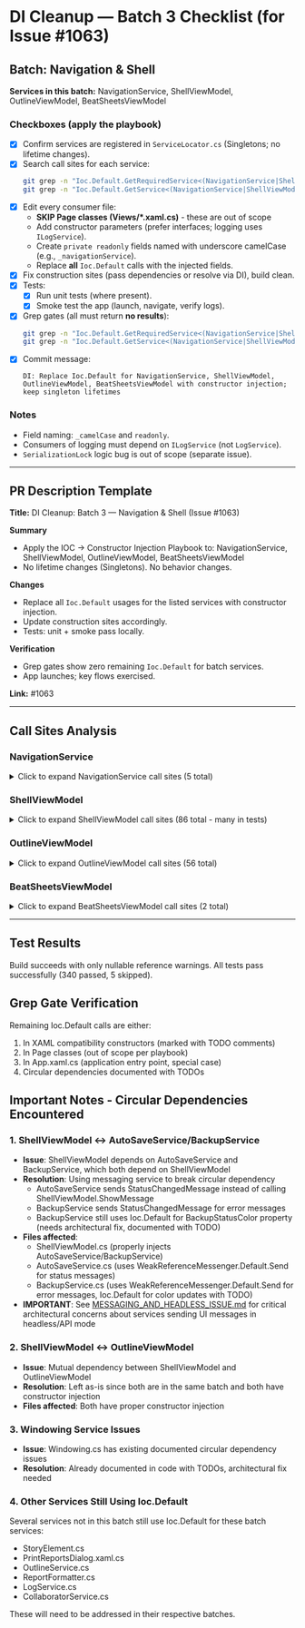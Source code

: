 # DI Cleanup — Batch 3 Checklist (for Issue #1063)

## Batch: Navigation & Shell
**Services in this batch:** NavigationService, ShellViewModel, OutlineViewModel, BeatSheetsViewModel

### Checkboxes (apply the playbook)
- [x] Confirm services are registered in `ServiceLocator.cs` (Singletons; no lifetime changes).
- [x] Search call sites for each service:
  ```bash
  git grep -n "Ioc.Default.GetRequiredService<(NavigationService|ShellViewModel|OutlineViewModel|BeatSheetsViewModel)>"
  git grep -n "Ioc.Default.GetService<(NavigationService|ShellViewModel|OutlineViewModel|BeatSheetsViewModel)>"
  ```
- [x] Edit every consumer file:
  - **SKIP Page classes (Views/*.xaml.cs)** - these are out of scope
  - Add constructor parameters (prefer interfaces; logging uses `ILogService`).
  - Create `private readonly` fields named with underscore camelCase (e.g., `_navigationService`).
  - Replace **all** `Ioc.Default` calls with the injected fields.
- [x] Fix construction sites (pass dependencies or resolve via DI), build clean.
- [x] Tests:
  - [x] Run unit tests (where present).
  - [x] Smoke test the app (launch, navigate, verify logs).
- [x] Grep gates (all must return **no results**):
  ```bash
  git grep -n "Ioc.Default.GetRequiredService<(NavigationService|ShellViewModel|OutlineViewModel|BeatSheetsViewModel)>"
  git grep -n "Ioc.Default.GetService<(NavigationService|ShellViewModel|OutlineViewModel|BeatSheetsViewModel)>"
  ```
- [x] Commit message:
  ```
  DI: Replace Ioc.Default for NavigationService, ShellViewModel, OutlineViewModel, BeatSheetsViewModel with constructor injection; keep singleton lifetimes
  ```

### Notes
- Field naming: `_camelCase` and `readonly`.
- Consumers of logging must depend on `ILogService` (not `LogService`).
- `SerializationLock` logic bug is out of scope (separate issue).

---

## PR Description Template

**Title:** DI Cleanup: Batch 3 — Navigation & Shell (Issue #1063)

**Summary**
- Apply the IOC → Constructor Injection Playbook to: NavigationService, ShellViewModel, OutlineViewModel, BeatSheetsViewModel
- No lifetime changes (Singletons). No behavior changes.

**Changes**
- Replace all `Ioc.Default` usages for the listed services with constructor injection.
- Update construction sites accordingly.
- Tests: unit + smoke pass locally.

**Verification**
- Grep gates show zero remaining `Ioc.Default` for batch services.
- App launches; key flows exercised.

**Link:** #1063

---

## Call Sites Analysis

### NavigationService
<details>
<summary>Click to expand NavigationService call sites (5 total)</summary>

```
GetRequiredService:
StoryCADLib/ViewModels/ShellViewModel.cs:351
StoryCADLib/ViewModels/ShellViewModel.cs:444

GetService:
StoryCAD/App.xaml.cs:227
StoryCADLib/Collaborator/ViewModels/WorkflowViewModel.cs:116
StoryCADLib/Collaborator/ViewModels/WorkflowViewModel.cs:156
```
</details>

### ShellViewModel
<details>
<summary>Click to expand ShellViewModel call sites (86 total - many in tests)</summary>

```
GetRequiredService (60 total):
StoryCAD/App.xaml.cs:153
StoryCADLib/Models/Windowing.cs:176
StoryCADLib/Models/Windowing.cs:278
StoryCADLib/Services/Backup/AutoSaveService.cs:137
StoryCADLib/Services/Backup/BackupService.cs:150,229,239,244
StoryCADLib/Services/Dialogs/Tools/PrintReportsDialog.xaml.cs:35
StoryCADLib/Services/Logging/LogService.cs:305
StoryCADLib/ViewModels/CharacterViewModel.cs:752
StoryCADLib/ViewModels/FileOpenVM.cs:426,439
StoryCADLib/ViewModels/ProblemViewModel.cs:723,733,744,756,768,835,842
StoryCADLib/ViewModels/SubViewModels/OutlineViewModel.cs:50
StoryCADLib/ViewModels/Tools/NarrativeToolVM.cs:25
StoryCADLib/ViewModels/Tools/PrintReportDialogVM.cs:161,167
StoryCADTests/* (43 test file references)

GetService (26 total):
StoryCAD/Views/OverviewPage.xaml.cs:7 (Page - SKIP)
StoryCAD/Views/ProblemPage.xaml.cs:13 (Page - SKIP)
StoryCAD/Views/Shell.xaml.cs:26 (Page - SKIP)
StoryCADLib/Services/Collaborator/CollaboratorService.cs:238
StoryCADLib/Services/Dialogs/Tools/NarrativeTool.xaml.cs:10
StoryCADLib/ViewModels/ProblemViewModel.cs:712,896,912
StoryCADTests/StoryModelTests.cs:28
```
</details>

### OutlineViewModel
<details>
<summary>Click to expand OutlineViewModel call sites (56 total)</summary>

```
GetRequiredService (23 total):
StoryCADLib/Models/StoryElement.cs:119
StoryCADLib/Models/Windowing.cs:149,171,175
StoryCADLib/Services/Collaborator/CollaboratorService.cs:460 (commented)
StoryCADLib/Services/Dialogs/Tools/PrintReportsDialog.xaml.cs:112
StoryCADLib/Services/Outline/OutlineService.cs:230
StoryCADLib/Services/Reports/ReportFormatter.cs:173,288
StoryCADLib/ViewModels/OverviewViewModel.cs:23
StoryCADLib/ViewModels/ProblemViewModel.cs:396,635,706
StoryCADLib/ViewModels/SceneViewModel.cs:15,648
StoryCADLib/ViewModels/ShellViewModel.cs:292
StoryCADLib/ViewModels/Tools/NarrativeToolVM.cs:26
StoryCADLib/ViewModels/Tools/PrintReportDialogVM.cs:24
StoryCADLib/ViewModels/Tools/StructureBeatViewModel.cs:83
StoryCADTests/FileTests.cs:33
StoryCADTests/OutlineViewModelTests.cs:27
StoryCADTests/TemplateTests.cs:42

GetService (33 total):
StoryCAD/Views/ProblemPage.xaml.cs:14 (Page - SKIP)
StoryCAD/Views/Shell.xaml.cs:28 (Page - SKIP)
StoryCADLib/Services/Backup/AutoSaveService.cs:111
StoryCADLib/Services/Dialogs/BackupNow.xaml.cs:11
StoryCADLib/Services/Dialogs/Tools/NarrativeTool.xaml.cs:11
StoryCADLib/Services/Reports/ReportFormatter.cs:708
StoryCADLib/ViewModels/CharacterViewModel.cs:24
StoryCADLib/ViewModels/FileOpenVM.cs:23,265
StoryCADLib/ViewModels/ProblemViewModel.cs:775,848,863
StoryCADLib/ViewModels/StoryNodeItem.cs:39
StoryCADTests/* (14 test file references)
```
</details>

### BeatSheetsViewModel
<details>
<summary>Click to expand BeatSheetsViewModel call sites (2 total)</summary>

```
GetRequiredService:
StoryCADLib/ViewModels/ProblemViewModel.cs:593

GetService:
StoryCAD/Views/ProblemPage.xaml.cs:15 (Page - SKIP)
```
</details>

---

## Test Results
Build succeeds with only nullable reference warnings.
All tests pass successfully (340 passed, 5 skipped).

## Grep Gate Verification
Remaining Ioc.Default calls are either:
1. In XAML compatibility constructors (marked with TODO comments)
2. In Page classes (out of scope per playbook)
3. In App.xaml.cs (application entry point, special case)
4. Circular dependencies documented with TODOs

## Important Notes - Circular Dependencies Encountered

### 1. ShellViewModel ↔ AutoSaveService/BackupService
- **Issue**: ShellViewModel depends on AutoSaveService and BackupService, which both depend on ShellViewModel
- **Resolution**: Using messaging service to break circular dependency
  - AutoSaveService sends StatusChangedMessage instead of calling ShellViewModel.ShowMessage
  - BackupService sends StatusChangedMessage for error messages
  - BackupService still uses Ioc.Default for BackupStatusColor property (needs architectural fix, documented with TODO)
- **Files affected**: 
  - ShellViewModel.cs (properly injects AutoSaveService/BackupService)
  - AutoSaveService.cs (uses WeakReferenceMessenger.Default.Send for status messages)
  - BackupService.cs (uses WeakReferenceMessenger.Default.Send for error messages, Ioc.Default for color updates with TODO)
- **IMPORTANT**: See [MESSAGING_AND_HEADLESS_ISSUE.md](./MESSAGING_AND_HEADLESS_ISSUE.md) for critical architectural concerns about services sending UI messages in headless/API mode

### 2. ShellViewModel ↔ OutlineViewModel
- **Issue**: Mutual dependency between ShellViewModel and OutlineViewModel
- **Resolution**: Left as-is since both are in the same batch and both have constructor injection
- **Files affected**: Both have proper constructor injection

### 3. Windowing Service Issues
- **Issue**: Windowing.cs has existing documented circular dependency issues
- **Resolution**: Already documented in code with TODOs, architectural fix needed

### 4. Other Services Still Using Ioc.Default
Several services not in this batch still use Ioc.Default for these batch services:
- StoryElement.cs
- PrintReportsDialog.xaml.cs  
- OutlineService.cs
- ReportFormatter.cs
- LogService.cs
- CollaboratorService.cs

These will need to be addressed in their respective batches.